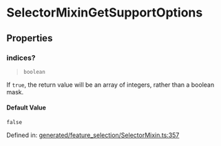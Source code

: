 # SelectorMixinGetSupportOptions

## Properties

### indices?

> `boolean`

If `true`, the return value will be an array of integers, rather than a boolean mask.

#### Default Value

`false`

Defined in:  [generated/feature\_selection/SelectorMixin.ts:357](https://github.com/transitive-bullshit/scikit-learn-ts/blob/122b3c0/packages/sklearn/src/generated/feature_selection/SelectorMixin.ts#L357)
